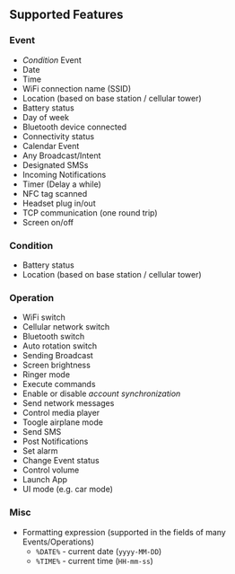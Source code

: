 Supported Features
------
### Event
* *Condition* Event
* Date
* Time
* WiFi connection name (SSID)
* Location (based on base station / cellular tower)
* Battery status
* Day of week
* Bluetooth device connected
* Connectivity status
* Calendar Event
* Any Broadcast/Intent
* Designated SMSs
* Incoming Notifications
* Timer (Delay a while)
* NFC tag scanned
* Headset plug in/out
* TCP communication (one round trip)
* Screen on/off

### Condition
* Battery status
* Location (based on base station / cellular tower)

### Operation
* WiFi switch
* Cellular network switch
* Bluetooth switch
* Auto rotation switch
* Sending Broadcast
* Screen brightness
* Ringer mode
* Execute commands
* Enable or disable *account synchronization*
* Send network messages
* Control media player
* Toogle airplane mode
* Send SMS
* Post Notifications
* Set alarm
* Change Event status
* Control volume
* Launch App
* UI mode (e.g. car mode)

### Misc
* Formatting expression (supported in the fields of many Events/Operations)
	* `%DATE%` - current date (`yyyy-MM-DD`)
	* `%TIME%` - current time (`HH-mm-ss`)
